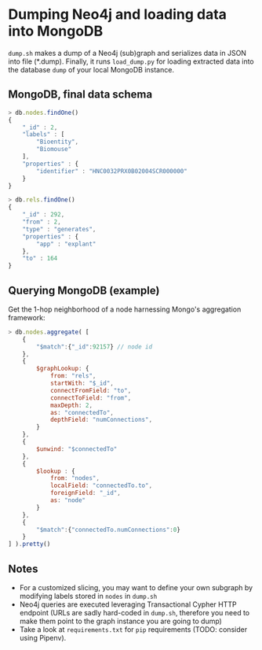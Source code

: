 # Dumping Neo4j and loading data into MongoDB

`dump.sh` makes a dump of a Neo4j (sub)graph and serializes data in JSON into file (*.dump). Finally, it runs `load_dump.py` for loading extracted data into the database `dump` of your local MongoDB instance.

## MongoDB, final data schema

```JavaScript
> db.nodes.findOne()
{
	"_id" : 2,
	"labels" : [
		"Bioentity",
		"Biomouse"
	],
	"properties" : {
		"identifier" : "HNC0032PRX0B02004SCR000000"
	}
}
```

```JavaScript
> db.rels.findOne()
{
	"_id" : 292,
	"from" : 2,
	"type" : "generates",
	"properties" : {
		"app" : "explant"
	},
	"to" : 164
}
```

## Querying MongoDB (example)

Get the 1-hop neighborhood of a node harnessing Mongo's aggregation framework:

```JavaScript
> db.nodes.aggregate( [
    {
        "$match":{"_id":92157} // node id
    },
    {
        $graphLookup: {
            from: "rels",
            startWith: "$_id",
            connectFromField: "to",
            connectToField: "from",
            maxDepth: 2,
            as: "connectedTo",
            depthField: "numConnections",
        }
    },
    {
        $unwind: "$connectedTo"
    },
    {
        $lookup : {
            from: "nodes",
            localField: "connectedTo.to",
            foreignField: "_id",
            as: "node"
        }
    },
    {
        "$match":{"connectedTo.numConnections":0}
    }
] ).pretty()
```



## Notes

* For a customized slicing, you may want to define your own subgraph by modifying labels stored in `nodes` in `dump.sh`
* Neo4j queries are executed leveraging Transactional Cypher HTTP endpoint (URLs are sadly hard-coded in `dump.sh`, therefore you need to make them point to the graph instance you are going to dump)
* Take a look at `requirements.txt` for `pip` requirements (TODO: consider using Pipenv).
